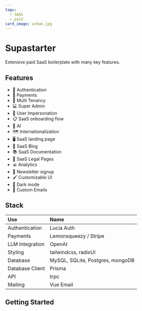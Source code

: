 ```yaml
---
tags:
  - SAAS
  - paid
card_image: urban.jpg
---
```


# Supastarter

Extensive paid SaaS boilerplate with many key features.

## Features

- 🔐 Authentication
- 💸 Payments
- 🏢 Multi Tenancy
- 💻 Super Admin
- 🦹 User Impersonation
- 📋 SaaS onboarding flow
- 🤖 AI
- 🗺️ Internationalization
- 🖥️ SaaS landing page
- 📰 SaaS Blog
- 📚 SaaS Documentation
- 📃 SaaS Legal Pages
- 📊 Analytics
- 📧 Newsletter signup
- 🖌️ Customizable UI
- 🌙 Dark mode
- 📧 Custom Emails

## Stack

| Use             | Name                             |
| :-------------- | :------------------------------- |
| Authentication  | Lucia Auth                       |
| Payments        | Lemonsqueezy / Stripe            |
| LLM Integration | OpenAI                           |
| Styling         | tailwindcss, radixUI             |
| Database        | MySQL, SQLite, Postgres, mongoDB |
| Database Client | Prisma                           |
| API             | trpc                             |
| Mailing         | Vue Email                        |

## Getting Started
